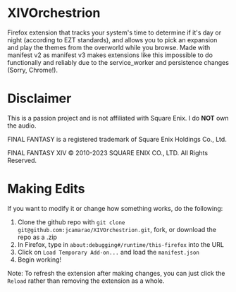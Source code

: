 # XIVOrchestrion
Firefox extension that tracks your system's time to determine if it's day or night (according to EZT standards), and allows you to pick an expansion and play the themes from the overworld while you browse. Made with manifest v2 as manifest v3 makes extensions like this impossible to do functionally and reliably due to the service_worker and persistence changes (Sorry, Chrome!).

# Disclaimer
This is a passion project and is not affiliated with Square Enix. I do **NOT** own the audio.

FINAL FANTASY is a registered trademark of Square Enix Holdings Co., Ltd.

FINAL FANTASY XIV © 2010-2023 SQUARE ENIX CO., LTD. All Rights Reserved.

# Making Edits
If you want to modify it or change how something works, do the following:
1. Clone the github repo with `git clone git@github.com:jcamarao/XIVOrchestrion.git`, fork, or download the repo as a .zip
2. In Firefox, type in `about:debugging#/runtime/this-firefox` into the URL
3. Click on `Load Temporary Add-on...` and load the `manifest.json`
4. Begin working!

Note: To refresh the extension after making changes, you can just click the `Reload` rather than removing the extension as a whole.
